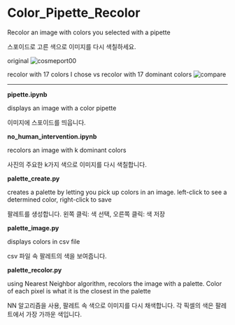 # Color_Pipette_Recolor

Recolor an image with colors you selected with a pipette

스포이드로 고른 색으로 이미지를 다시 색칠하세요.

original
![cosmeport00](https://user-images.githubusercontent.com/122879737/229393467-d662d3e6-f938-454a-ba57-7f4fabd8425d.jpg)

recolor with 17 colors I chose vs recolor with 17 dominant colors
![compare](https://user-images.githubusercontent.com/122879737/229393493-6cec0f4a-671a-46dd-8b41-d6f0ebbfadec.jpg)

------------

**pipette.ipynb**

displays an image with a color pipette

이미지에 스포이드를 띄웁니다.

**no_human_intervention.ipynb**

recolors an image with k dominant colors

사진의 주요한 k가지 색으로 이미지를 다시 색칠합니다.

**palette_create.py**

creates a palette by letting you pick up colors in an image. left-click to see a determined color, right-click to save

팔레트를 생성합니다. 왼쪽 클릭: 색 선택, 오른쪽 클릭: 색 저장

**palette_image.py**

displays colors in csv file

csv 파일 속 팔레트의 색을 보여줍니다.

**palette_recolor.py**

using Nearest Neighbor algorithm, recolors the image with a palette. Color of each pixel is what it is the closest in the palette

NN 알고리즘을 사용, 팔레트 속 색으로 이미지를 다시 채색합니다. 각 픽셀의 색은 팔레트에서 가장 가까운 색입니다.
